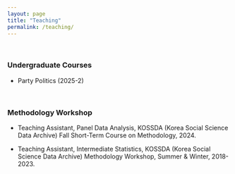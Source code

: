 ```yaml
---
layout: page
title: "Teaching"
permalink: /teaching/
---
```


<br>

### Undergraduate Courses

- Party Politics (2025-2)

<br>

### Methodology Workshop

- Teaching Assistant, Panel Data Analysis, KOSSDA (Korea Social Science Data Archive)  Fall Short-Term Course on Methodology, 2024.  

- Teaching Assistant, Intermediate Statistics, KOSSDA (Korea Social Science Data Archive) Methodology Workshop, Summer & Winter, 2018-2023.
